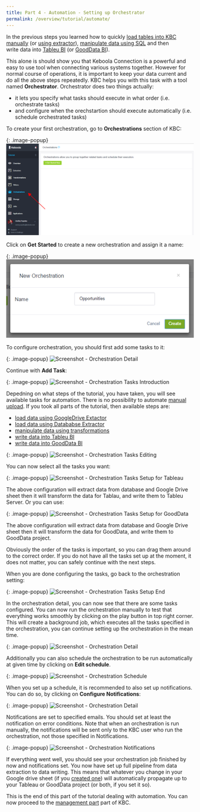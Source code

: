 ```yaml
---
title: Part 4 - Automation - Setting up Orchestrator
permalink: /overview/tutorial/automate/
---
```


In the previous steps you learned how to quickly
[load tables into KBC manually](/overview/tutorial/load/) 
(or [using extractor](/overview/tutorial/extractor/)), 
[manipulate data using SQL](/overview/tutorial/manipulate/) and then  
write data into [Tableu BI](/overview/tutorial/write/) (or [GoodData BI](/overview/tutorial/write/gooddata/)).
 
This alone is should show you that Keboola Connection is a powerful and easy to use tool when 
connecting various systems together. However for normal course of operations, it is important to keep your
data current and do all the above steps repeatedly. KBC helps you with this task with a tool named
**Orchestrator**. Orchestrator does two things actually:

- it lets you specify what tasks should execute in what order (i.e. orchestrate tasks)
- and configure when the orechstartion should execute automatically (i.e. schedule orchestrated tasks)

To create your first orchestration, go to **Orchestrations** section of KBC:

{: .image-popup}
![Screenshot - Orchestrations Introduction](/overview/tutorial/automate/orchestrator-intro.png)

Click on **Get Started** to create a new orchestration and assign it a name:

{: .image-popup}
![Screenshot - Create new Orchestration](/overview/tutorial/automate/orchestrator-create-new.png)

To configure orchestration, you should first add some tasks to it:

{: .image-popup}
![Screenshot - Orchestration Detail](/overview/tutorial/automate/orchestratation-detail-1.png)

Continue with **Add Task**:

{: .image-popup}
![Screenshot - Orchestration Tasks Introduction](/overview/tutorial/automate/orchestratation-tasks-1.png)

Depedning on what steps of the tutorial, you have taken, you will see available tasks for automation. There 
is no possibility to automate [manual upload](/overview/tutorial/load/). If you took all parts of the tutorial,
then available steps are:

- [load data using GoogleDrive Extactor](/overview/tutorial/googledriver/)
- [load data using Datababse Extractor](/overview/tutorial/database/)
- [manipulate data using transformations](/overview/tutorial/manipulate/)
- [write data into Tableu BI](/overview/tutorial/write/)
- [write data into GoodData BI](/overview/tutorial/gooddata/)

{: .image-popup}
![Screenshot - Orchestration Tasks Editing](/overview/tutorial/automate/orchestratation-tasks-2.png)

You can now select all the tasks you want: 

{: .image-popup}
![Screenshot - Orchestration Tasks Setup for Tableau](/overview/tutorial/automate/orchestratation-setup-1.png)

The above configuration will extract data from database and Google Drive sheet then it will transform
the data for Tablau, and write them to Tableu Server. Or you can use:

{: .image-popup}
![Screenshot - Orchestration Tasks Setup for GoodData](/overview/tutorial/automate/orchestratation-setup-2.png)

The above configuration will extract data from database and Google Drive sheet then it will transform
the data for GoodData, and write them to GoodData project.

Obviously the order of the tasks is important,
so you can drag them around to the correct order. If you do not have all the tasks set up at the moment, 
it does not matter, you can safely continue with the next steps.

When you are done configuring the tasks, go back to the orchestration setting:

{: .image-popup}
![Screenshot - Orchestration Tasks Setup End](/overview/tutorial/automate/orchestratation-setup-3.png)

In the orchestration detail, you can now see that there are some tasks configured. You can now run the 
orchestration manually to test that everything works smoothly by clicking on the play button in top right corner.
This will create a background job, which executes all the tasks specified in the orchestration, you can 
continue setting up the orchestration in the mean time.

{: .image-popup}
![Screenshot - Orchestration Detail](/overview/tutorial/automate/orchestratation-detail-2.png)

Additionally you can also schedule the orchestration to be run automatically at given time by clicking on
**Edit schedule**. 

{: .image-popup}
![Screenshot - Orchestration Schedule](/overview/tutorial/automate/orchestratation-schedule.png)

When you set up a schedule, it is recommended to also set up notifications. You can do so, by clicking
on **Configure Notifications**:

{: .image-popup}
![Screenshot - Orchestration Detail](/overview/tutorial/automate/orchestratation-detail-3.png)

Notifications are set to specified emails. You should set at least the notification on error conditions.
Note that when an orchestration is run manually, the notifications will be sent only to the KBC user who
run the orchestration, not those specified in Notifications.

{: .image-popup}
![Screenshot - Orchestration Notifications](/overview/tutorial/automate/orchestratation-notifications.png)

If everything went well, you should see your orchestration job finished by now and notifications set. You now
have set up full pipeline from data extraction to data writing. This means that whatever you change in your 
Google drive sheet (if you [created one](/overview/tutorial/load/googledrive/)) will automatically propagate
up to your Tableau or GoodData project (or both, if you set it so).   

This is the end of this part of the tutorial dealing with automation. You can now proceed to the 
[management part](/overview/tutorial/management/) part of KBC. 
